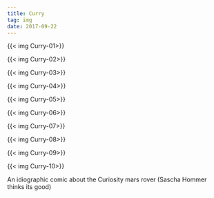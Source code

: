 ```yaml
---
title: Curry
tag: img
date: 2017-09-22
---
```

{{< img Curry-01>}}

{{< img Curry-02>}}

{{< img Curry-03>}}

{{< img Curry-04>}}

{{< img Curry-05>}}

{{< img Curry-06>}}

{{< img Curry-07>}}

{{< img Curry-08>}}

{{< img Curry-09>}}

{{< img Curry-10>}}

<!--more-->

An idiographic comic about the Curiosity mars rover (Sascha Hommer thinks its good)
